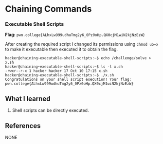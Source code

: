 # Chaining Commands 

### Executable Shell Scripts 

**Flag:** `pwn.college{ALhxLw999udhuTmg2y6_0Pz0oHp.QX0cjM1wiN2kjNzEzW}`

After creating the required script I changed its permissions using `chmod uo+x` to make it executable then executed it to obtain the flag.

```
hacker@chaining~executable-shell-scripts:~$ echo /challenge/solve > x.sh 
hacker@chaining~executable-shell-scripts:~$ ls -l x.sh 
-rwxr--r-x 1 hacker hacker 17 Oct 10 17:15 x.sh
hacker@chaining~executable-shell-scripts:~$ ./x.sh 
Congratulations on your shell script execution! Your flag:
pwn.college{ALhxLw999udhuTmg2y6_0Pz0oHp.QX0cjM1wiN2kjNzEzW}
```

## What I learned

1. Shell scripts can be directly executed.

## References

NONE
